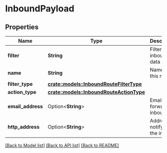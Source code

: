 # InboundPayload

## Properties

Name | Type | Description | Notes
------------ | ------------- | ------------- | -------------
**filter** | **String** | Filter of the inbound data | 
**name** | **String** | Name of this route | 
**filter_type** | [**crate::models::InboundRouteFilterType**](InboundRouteFilterType.md) |  | 
**action_type** | [**crate::models::InboundRouteActionType**](InboundRouteActionType.md) |  | 
**email_address** | Option<**String**> | Email to forward the inbound to | [optional]
**http_address** | Option<**String**> | Address to notify about the inbound | [optional]

[[Back to Model list]](../README.md#documentation-for-models) [[Back to API list]](../README.md#documentation-for-api-endpoints) [[Back to README]](../README.md)


